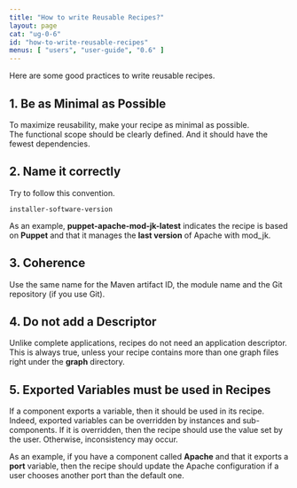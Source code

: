 ```yaml
---
title: "How to write Reusable Recipes?"
layout: page
cat: "ug-0-6"
id: "how-to-write-reusable-recipes"
menus: [ "users", "user-guide", "0.6" ]
---
```


Here are some good practices to write reusable recipes.

## 1. Be as Minimal as Possible

To maximize reusability, make your recipe as minimal as possible.  
The functional scope should be clearly defined. And it should have the fewest dependencies.

## 2. Name it correctly

Try to follow this convention.

```
installer-software-version
```

As an example, **puppet-apache-mod-jk-latest** indicates the recipe is based on **Puppet**
and that it manages the **last version** of Apache with mod_jk.

## 3. Coherence

Use the same name for the Maven artifact ID, the module name and the Git repository (if you use Git).

## 4. Do not add a Descriptor

Unlike complete applications, recipes do not need an application descriptor.  
This is always true, unless your recipe contains more than one graph files right under the **graph** directory.

## 5. Exported Variables must be used in Recipes

If a component exports a variable, then it should be used in its recipe.  
Indeed, exported variables can be overridden by instances and sub-components. If it is overridden,
then the recipe should use the value set by the user. Otherwise, inconsistency may occur.

As an example, if you have a component called **Apache** and that it exports a **port** variable,
then the recipe should update the Apache configuration if a user chooses another port than the default one.
